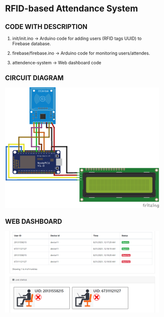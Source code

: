 # RFID-based Attendance System


## CODE WITH DESCRIPTION

1. init/init.ino -> Arduino code for adding users (RFID tags UUID) to Firebase database.

2. firebase/firebase.ino -> Arduino code for monitoring users/attendes.

3. attendence-system -> Web dashboard code


## CIRCUIT DIAGRAM

![](circuit.png)


## WEB DASHBOARD

![](two.png)



